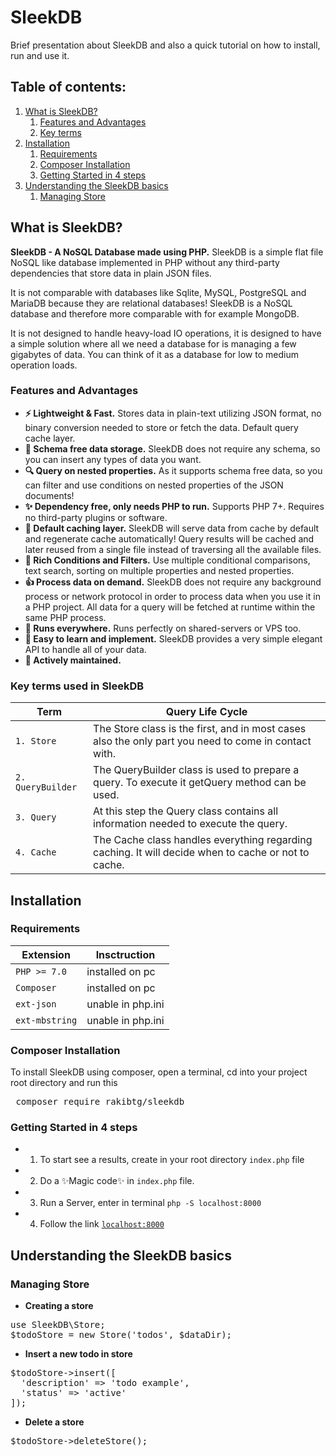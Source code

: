 # SleekDB
Brief presentation about SleekDB and also a quick tutorial on how to install, run and use it.

## Table of contents:
1. [What is SleekDB?](#what-is-sleekdb)
   1. [Features and Advantages](#features-and-advantages)
   2. [Key terms](#key-terms-used-in-sleekdb)
2. [Installation](#installation)
   1. [Requirements](#requirements)
   2. [Composer Installation](#composer-installation)
   3. [Getting Started in 4 steps](#getting-started-in-4-steps)
3. [Understanding the SleekDB basics](#understanding-the-sleekdb-basics)
   1. [Managing Store](#managing-store)

## What is SleekDB?
__SleekDB - A NoSQL Database made using PHP.__ SleekDB is a simple flat file NoSQL like database implemented in PHP without any third-party dependencies that store data in plain JSON files.

It is not comparable with databases like Sqlite, MySQL, PostgreSQL and MariaDB because they are relational databases! SleekDB is a NoSQL database and therefore more comparable with for example MongoDB.

It is not designed to handle heavy-load IO operations, it is designed to have a simple solution where all we need a database for is managing a few gigabytes of data. You can think of it as a database for low to medium operation loads.

### Features and Advantages
- __⚡ Lightweight & Fast.__ Stores data in plain-text utilizing JSON format, no binary conversion needed to store or fetch the data. Default query cache layer.
- __🔆 Schema free data storage.__ SleekDB does not require any schema, so you can insert any types of data you want.
- __🔍 Query on nested properties.__ As it supports schema free data, so you can filter and use conditions on nested properties of the JSON documents!
- __✨ Dependency free, only needs PHP to run.__ Supports PHP 7+. Requires no third-party plugins or software.
- __🚀 Default caching layer.__ SleekDB will serve data from cache by default and regenerate cache automatically! Query results will be cached and later reused from a single file instead of traversing all the available files.
- __🌈 Rich Conditions and Filters.__ Use multiple conditional comparisons, text search, sorting on multiple properties and nested properties.
- __👍 Process data on demand.__ SleekDB does not require any background process or network protocol in order to process data when you use it in a PHP project. All data for a query will be fetched at runtime within the same PHP process.
- __💩 Runs everywhere.__ Runs perfectly on shared-servers or VPS too.
- __🍰 Easy to learn and implement.__ SleekDB provides a very simple elegant API to handle all of your data.
- __💌 Actively maintained.__

 
### Key terms used in SleekDB
Term | Query Life Cycle
--- | ---
`1. Store` | The Store class is the first, and in most cases also the only part you need to come in contact with.
`2. QueryBuilder` | The QueryBuilder class is used to prepare a query. To execute it getQuery method can be used.
`3. Query` | At this step the Query class contains all information needed to execute the query.
`4. Cache` | The Cache class handles everything regarding caching. It will decide when to cache or not to cache.

## Installation

### Requirements
Extension | Insctruction
--- | ---
`PHP >= 7.0` | installed on pc
`Composer` | installed on pc
`ext-json` | unable in php.ini
`ext-mbstring` | unable in php.ini

### Composer Installation
 To install SleekDB using composer, open a terminal, cd into your project root directory and run this
 <pre> composer require rakibtg/sleekdb</pre>

### Getting Started in 4 steps
- 1. To start see a results, create in your root directory `index.php` file
- 2. Do a ✨Magic code✨ in `index.php` file.
- 3. Run a Server, enter in terminal `php -S localhost:8000`
- 4. Follow the link [`localhost:8000`](http://localhost:8000/)

## Understanding the SleekDB basics

### Managing Store

- __Creating a store__
<pre>use SleekDB\Store;
$todoStore = new Store('todos', $dataDir);</pre>

- __Insert a new todo in store__
<pre>$todoStore->insert([
  'description' => 'todo example',
  'status' => 'active'
]);</pre>

- __Delete a store__
<pre>$todoStore->deleteStore();</pre>


